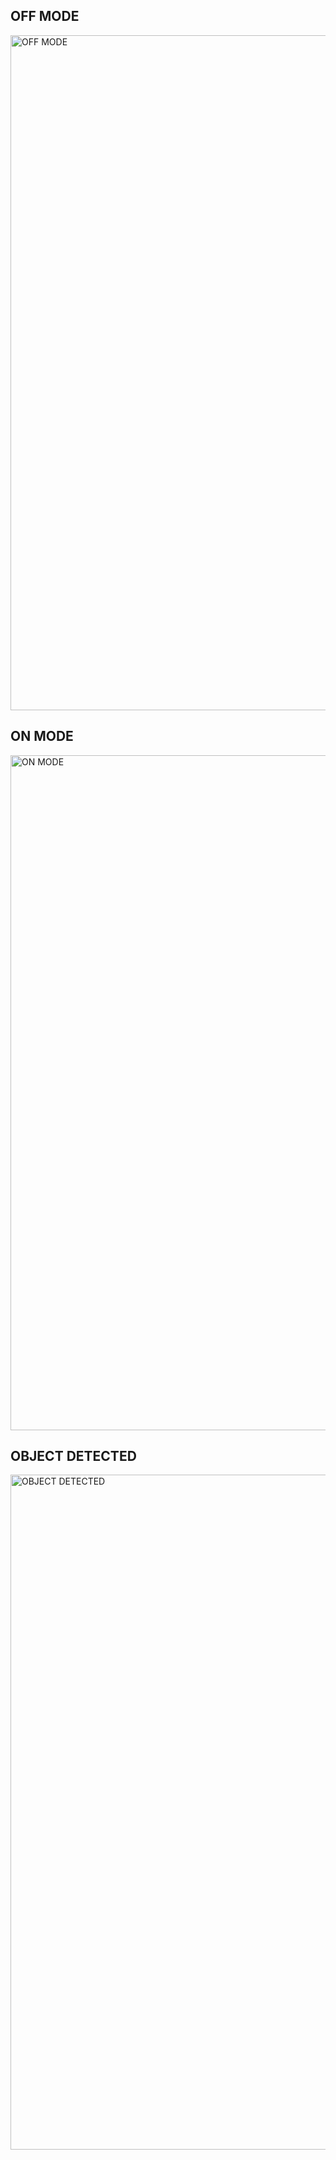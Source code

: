 ## OFF MODE
<img width="1080" alt="OFF MODE" src="https://user-images.githubusercontent.com/101853782/164687556-2a5734c2-80b2-4692-b1c6-ff6df9692e26.png">

## ON MODE
<img width="1080" alt="ON MODE" src="https://user-images.githubusercontent.com/101853782/164687691-30340af8-7172-4626-98d5-5d12bbbce538.png">

## OBJECT DETECTED
<img width="1080" alt="OBJECT DETECTED" src="https://user-images.githubusercontent.com/101853782/164687935-dc8d153a-c13e-4170-b837-a706a9b50ea9.png">
